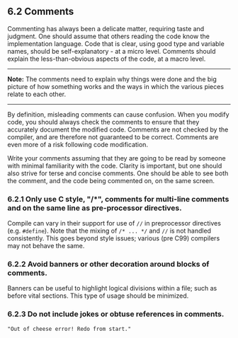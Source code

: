 <!--- @file
  6.2 Comments

  Copyright (c) 2006-2017, Intel Corporation. All rights reserved.<BR>

  Redistribution and use in source (original document form) and 'compiled'
  forms (converted to PDF, epub, HTML and other formats) with or without
  modification, are permitted provided that the following conditions are met:

  1) Redistributions of source code (original document form) must retain the
     above copyright notice, this list of conditions and the following
     disclaimer as the first lines of this file unmodified.

  2) Redistributions in compiled form (transformed to other DTDs, converted to
     PDF, epub, HTML and other formats) must reproduce the above copyright
     notice, this list of conditions and the following disclaimer in the
     documentation and/or other materials provided with the distribution.

  THIS DOCUMENTATION IS PROVIDED BY TIANOCORE PROJECT "AS IS" AND ANY EXPRESS OR
  IMPLIED WARRANTIES, INCLUDING, BUT NOT LIMITED TO, THE IMPLIED WARRANTIES OF
  MERCHANTABILITY AND FITNESS FOR A PARTICULAR PURPOSE ARE DISCLAIMED. IN NO
  EVENT SHALL TIANOCORE PROJECT  BE LIABLE FOR ANY DIRECT, INDIRECT, INCIDENTAL,
  SPECIAL, EXEMPLARY, OR CONSEQUENTIAL DAMAGES (INCLUDING, BUT NOT LIMITED TO,
  PROCUREMENT OF SUBSTITUTE GOODS OR SERVICES; LOSS OF USE, DATA, OR PROFITS;
  OR BUSINESS INTERRUPTION) HOWEVER CAUSED AND ON ANY THEORY OF LIABILITY,
  WHETHER IN CONTRACT, STRICT LIABILITY, OR TORT (INCLUDING NEGLIGENCE OR
  OTHERWISE) ARISING IN ANY WAY OUT OF THE USE OF THIS DOCUMENTATION, EVEN IF
  ADVISED OF THE POSSIBILITY OF SUCH DAMAGE.

-->

## 6.2 Comments

Commenting has always been a delicate matter, requiring taste and judgment. One
should assume that others reading the code know the implementation language.
Code that is clear, using good type and variable names, should be
self-explanatory - at a micro level. Comments should explain the
less-than-obvious aspects of the code, at a macro level.

**********
**Note:** The comments need to explain why things were done and the big picture
of how something works and the ways in which the various pieces relate to each
other.
**********

By definition, misleading comments can cause confusion. When you modify code,
you should always check the comments to ensure that they accurately document
the modified code. Comments are not checked by the compiler, and are therefore
not guaranteed to be correct. Comments are even more of a risk following code
modification.

Write your comments assuming that they are going to be read by someone with
minimal familiarity with the code. Clarity is important, but one should also
strive for terse and concise comments. One should be able to see both the
comment, and the code being commented on, on the same screen.

### 6.2.1 Only use C style, "/*", comments for multi-line comments and on the same line as pre-processor directives.

Compile can vary in their support for use of `//` in preprocessor directives
(e.g. `#define`). Note that the mixing of `/* ... */` and `//` is not handled
consistently. This goes beyond style issues; various (pre C99) compilers may
not behave the same.

### 6.2.2 Avoid banners or other decoration around blocks of comments.

Banners can be useful to highlight logical divisions within a file; such as
before vital sections. This type of usage should be minimized.

### 6.2.3 Do not include jokes or obtuse references in comments.

```
"Out of cheese error! Redo from start."
```

